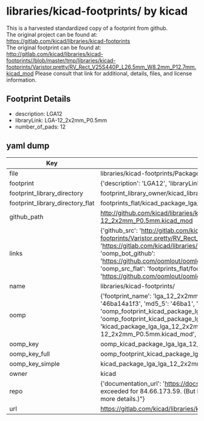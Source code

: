 # libraries/kicad-footprints/ by kicad  
This is a harvested standardized copy of a footprint from github.  
The original project can be found at:  
https://gitlab.com/kicad/libraries/kicad-footprints  
The original footprint can be found at:
http://gitlab.com/kicad/libraries/kicad-footprints//blob/master/tmp/libraries/kicad-footprints/Varistor.pretty/RV_Rect_V25S440P_L26.5mm_W8.2mm_P12.7mm.kicad_mod
Please consult that link for additional, details, files, and license information.  
## Footprint Details
* description: LGA12  
* libraryLink: LGA-12_2x2mm_P0.5mm  
* number_of_pads: 12  
## yaml dump  
| Key | Value |  
| --- | --- |  
| file | libraries/kicad-footprints/Package_LGA.pretty/LGA-12_2x2mm_P0.5mm.kicad_mod |  
| footprint | {'description': 'LGA12', 'libraryLink': 'LGA-12_2x2mm_P0.5mm', 'number_of_pads': 12} |  
| footprint_library_directory | footprint_library_owner/kicad_libraries/kicad-footprints/ |  
| footprint_library_directory_flat | footprints_flat/kicad_package_lga_lga_12_2x2mm_p0_5mm/working |  
| github_path | http://github.com/kicad/libraries/kicad-footprints//blob/master/tmp/libraries/kicad-footprints/Package_LGA.pretty/LGA-12_2x2mm_P0.5mm.kicad_mod |  
| links | {'github_src': 'http://gitlab.com/kicad/libraries/kicad-footprints//blob/master/tmp/libraries/kicad-footprints/Varistor.pretty/RV_Rect_V25S440P_L26.5mm_W8.2mm_P12.7mm.kicad_mod', 'github_src_repo': 'https://gitlab.com/kicad/libraries/kicad-footprints', 'oomp_bot': 'footprints/kicad_package_lga_lga_12_2x2mm_p0_5mm/working', 'oomp_bot_github': 'https://github.com/oomlout/oomlout_oomp_footprint_bot/tree/main/footprints/kicad_package_lga_lga_12_2x2mm_p0_5mm/working', 'oomp_src_flat': 'footprints_flat/footprints_flat/kicad_package_lga_lga_12_2x2mm_p0_5mm/working', 'oomp_src_flat_github': 'https://github.com/oomlout/oomlout_oomp_footprint_src/tree/main/footprints_flat/kicad_package_lga_lga_12_2x2mm_p0_5mm/working'} |  
| name | libraries/kicad-footprints/ |  
| oomp | {'footprint_name': 'lga_12_2x2mm_p0_5mm', 'library_name': 'package_lga', 'md5': '46ba14a1f3e9d78efa8ff2443e91975f', 'md5_10': '46ba14a1f3', 'md5_5': '46ba1', 'md5_6': '46ba14', 'oomp_key': 'oomp_kicad_package_lga_lga_12_2x2mm_p0_5mm', 'oomp_key_extra': 'oomp_footprint_kicad_package_lga_lga_12_2x2mm_p0_5mm', 'oomp_key_full': 'oomp_footprint_kicad_package_lga_lga_12_2x2mm_p0_5mm_46ba14', 'oomp_key_simple': 'kicad_package_lga_lga_12_2x2mm_p0_5mm', 'original_filename': 'libraries/kicad-footprints/Package_LGA.pretty/LGA-12_2x2mm_P0.5mm.kicad_mod', 'owner_name': 'kicad'} |  
| oomp_key | oomp_kicad_package_lga_lga_12_2x2mm_p0_5mm |  
| oomp_key_full | oomp_footprint_kicad_package_lga_lga_12_2x2mm_p0_5mm |  
| oomp_key_simple | kicad_package_lga_lga_12_2x2mm_p0_5mm |  
| owner | kicad |  
| repo | {'documentation_url': 'https://docs.github.com/rest/overview/resources-in-the-rest-api#rate-limiting', 'message': "API rate limit exceeded for 84.66.173.59. (But here's the good news: Authenticated requests get a higher rate limit. Check out the documentation for more details.)"} |  
| url | https://gitlab.com/kicad/libraries/kicad-footprints |  


